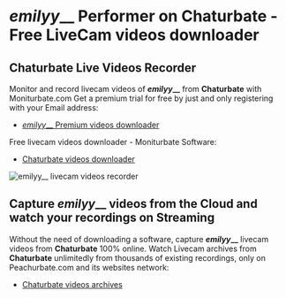 # _emilyy___ Performer on Chaturbate - Free LiveCam videos downloader

## Chaturbate Live Videos Recorder

Monitor and record livecam videos of **_emilyy___** from **Chaturbate** with Moniturbate.com
Get a premium trial for free by just and only registering with your Email address:
* [_emilyy___ Premium videos downloader](https://moniturbate.com/request-demo-licence-key.html)

Free livecam videos downloader - Moniturbate Software:
* [Chaturbate videos downloader](https://moniturbate.com/moniturbate-download-software.html)

![_emilyy___ livecam videos recorder](https://peachurnet.com/templates/moniturbate-software.png)


## Capture _emilyy___ videos from the Cloud and watch your recordings on Streaming

Without the need of downloading a software, capture **_emilyy___** livecam videos from **Chaturbate** 100% online.
Watch Livecam archives from **Chaturbate** unlimitedly from thousands of existing recordings, only on Peachurbate.com and its websites network:
* [Chaturbate videos archives](https://peachurnet.com/)
